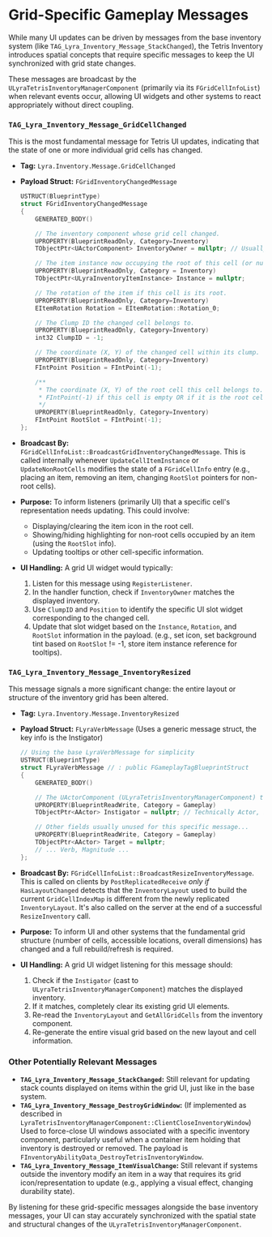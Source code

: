 # Grid-Specific Gameplay Messages

While many UI updates can be driven by messages from the base inventory system (like `TAG_Lyra_Inventory_Message_StackChanged`), the Tetris Inventory introduces spatial concepts that require specific messages to keep the UI synchronized with grid state changes.

These messages are broadcast by the `ULyraTetrisInventoryManagerComponent` (primarily via its `FGridCellInfoList`) when relevant events occur, allowing UI widgets and other systems to react appropriately without direct coupling.

### `TAG_Lyra_Inventory_Message_GridCellChanged`

This is the most fundamental message for Tetris UI updates, indicating that the state of one or more individual grid cells has changed.

* **Tag:** `Lyra.Inventory.Message.GridCellChanged`
*   **Payload Struct:** `FGridInventoryChangedMessage`

    ```cpp
    USTRUCT(BlueprintType)
    struct FGridInventoryChangedMessage
    {
        GENERATED_BODY()

        // The inventory component whose grid cell changed.
        UPROPERTY(BlueprintReadOnly, Category=Inventory)
        TObjectPtr<UActorComponent> InventoryOwner = nullptr; // Usually ULyraTetrisInventoryManagerComponent

        // The item instance now occupying the root of this cell (or nullptr if empty).
        UPROPERTY(BlueprintReadOnly, Category = Inventory)
        TObjectPtr<ULyraInventoryItemInstance> Instance = nullptr;

        // The rotation of the item if this cell is its root.
        UPROPERTY(BlueprintReadOnly, Category=Inventory)
        EItemRotation Rotation = EItemRotation::Rotation_0;

        // The Clump ID the changed cell belongs to.
        UPROPERTY(BlueprintReadOnly, Category=Inventory)
        int32 ClumpID = -1;

        // The coordinate (X, Y) of the changed cell within its clump.
        UPROPERTY(BlueprintReadOnly, Category=Inventory)
        FIntPoint Position = FIntPoint(-1);

        /**
         * The coordinate (X, Y) of the root cell this cell belongs to.
         * FIntPoint(-1) if this cell is empty OR if it is the root cell itself.
         */
        UPROPERTY(BlueprintReadOnly, Category=Inventory)
        FIntPoint RootSlot = FIntPoint(-1);
    };
    ```
* **Broadcast By:** `FGridCellInfoList::BroadcastGridInventoryChangedMessage`. This is called internally whenever `UpdateCellItemInstance` or `UpdateNonRootCells` modifies the state of a `FGridCellInfo` entry (e.g., placing an item, removing an item, changing `RootSlot` pointers for non-root cells).
* **Purpose:** To inform listeners (primarily UI) that a specific cell's representation needs updating. This could involve:
  * Displaying/clearing the item icon in the root cell.
  * Showing/hiding highlighting for non-root cells occupied by an item (using the `RootSlot` info).
  * Updating tooltips or other cell-specific information.
* **UI Handling:** A grid UI widget would typically:
  1. Listen for this message using `RegisterListener`.
  2. In the handler function, check if `InventoryOwner` matches the displayed inventory.
  3. Use `ClumpID` and `Position` to identify the specific UI slot widget corresponding to the changed cell.
  4. Update that slot widget based on the `Instance`, `Rotation`, and `RootSlot` information in the payload. (e.g., set icon, set background tint based on `RootSlot` != -1, store item instance reference for tooltips).

### `TAG_Lyra_Inventory_Message_InventoryResized`

This message signals a more significant change: the entire layout or structure of the inventory grid has been altered.

* **Tag:** `Lyra.Inventory.Message.InventoryResized`
*   **Payload Struct:** `FLyraVerbMessage` (Uses a generic message struct, the key info is the Instigator)

    ```cpp
    // Using the base LyraVerbMessage for simplicity
    USTRUCT(BlueprintType)
    struct FLyraVerbMessage // : public FGameplayTagBlueprintStruct
    {
        GENERATED_BODY()

        // The UActorComponent (ULyraTetrisInventoryManagerComponent) that was resized.
        UPROPERTY(BlueprintReadWrite, Category = Gameplay)
        TObjectPtr<AActor> Instigator = nullptr; // Technically Actor, but cast to Component expected

        // Other fields usually unused for this specific message...
        UPROPERTY(BlueprintReadWrite, Category = Gameplay)
        TObjectPtr<AActor> Target = nullptr;
        // ... Verb, Magnitude ...
    };
    ```
* **Broadcast By:** `FGridCellInfoList::BroadcastResizeInventoryMessage`. This is called on clients by `PostReplicatedReceive` _only if_ `HasLayoutChanged` detects that the `InventoryLayout` used to build the current `GridCellIndexMap` is different from the newly replicated `InventoryLayout`. It's also called on the server at the end of a successful `ResizeInventory` call.
* **Purpose:** To inform UI and other systems that the fundamental grid structure (number of cells, accessible locations, overall dimensions) has changed and a full rebuild/refresh is required.
* **UI Handling:** A grid UI widget listening for this message should:
  1. Check if the `Instigator` (cast to `ULyraTetrisInventoryManagerComponent`) matches the displayed inventory.
  2. If it matches, completely clear its existing grid UI elements.
  3. Re-read the `InventoryLayout` and `GetAllGridCells` from the inventory component.
  4. Re-generate the entire visual grid based on the new layout and cell information.

### Other Potentially Relevant Messages

* **`TAG_Lyra_Inventory_Message_StackChanged`:** Still relevant for updating stack counts displayed on items within the grid UI, just like in the base system.
* **`TAG_Lyra_Inventory_Message_DestroyGridWindow`:** (If implemented as described in `LyraTetrisInventoryManagerComponent::ClientCloseInventoryWindow`) Used to force-close UI windows associated with a specific inventory component, particularly useful when a container item holding that inventory is destroyed or removed. The payload is `FInventoryAbilityData_DestroyTetrisInventoryWindow`.
* **`TAG_Lyra_Inventory_Message_ItemVisualChange`:** Still relevant if systems outside the inventory modify an item in a way that requires its grid icon/representation to update (e.g., applying a visual effect, changing durability state).

By listening for these grid-specific messages alongside the base inventory messages, your UI can stay accurately synchronized with the spatial state and structural changes of the `ULyraTetrisInventoryManagerComponent`.
